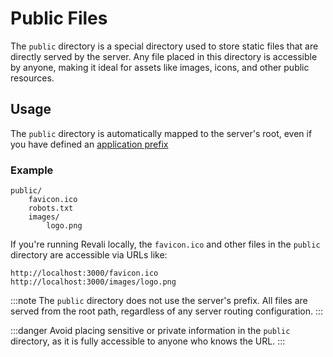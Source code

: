 # Public Files

The `public` directory is a special directory used to store static files that are directly served by the server. Any file placed in this directory is accessible by anyone, making it ideal for assets like images, icons, and other public resources.

## Usage

The `public` directory is automatically mapped to the server's root, even if you have defined an [application prefix](/revali/app-configuration/overview)

### Example

```plaintext
public/
    favicon.ico
    robots.txt
    images/
        logo.png
```

If you're running Revali locally, the `favicon.ico` and other files in the `public` directory are accessible via URLs like:

```http
http://localhost:3000/favicon.ico
http://localhost:3000/images/logo.png
```

:::note
The `public` directory does not use the server's prefix. All files are served from the root path, regardless of any server routing configuration.
:::

:::danger
Avoid placing sensitive or private information in the `public` directory, as it is fully accessible to anyone who knows the URL.
:::
